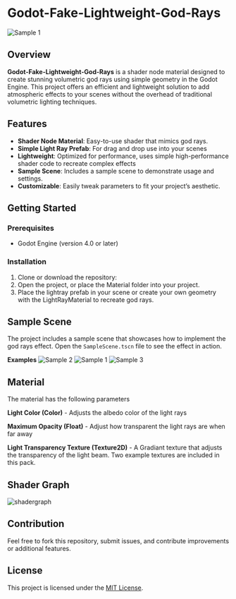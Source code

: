 
# Godot-Fake-Lightweight-God-Rays
![Sample 1](https://github.com/user-attachments/assets/14ac6960-376c-4565-ae0d-4cb28133baa2)


## Overview

**Godot-Fake-Lightweight-God-Rays** is a shader node material designed to create stunning volumetric god rays using simple geometry in the Godot Engine. This project offers an efficient and lightweight solution to add atmospheric effects to your scenes without the overhead of traditional volumetric lighting techniques.

## Features

-   **Shader Node Material**: Easy-to-use shader that mimics god rays.
- **Simple Light Ray Prefab**: For drag and drop use into your scenes
-   **Lightweight**: Optimized for performance, uses simple high-performance shader code to recreate complex effects
-   **Sample Scene**: Includes a sample scene to demonstrate usage and settings.
-   **Customizable**: Easily tweak parameters to fit your project’s aesthetic.

## Getting Started

### Prerequisites

-   Godot Engine (version 4.0 or later)

### Installation

1.  Clone or download the repository:
2. Open the project, or place the Material folder into your project.
3. Place the lightray prefab in your scene or create your own geometry with the LightRayMaterial to recreate god rays.

## Sample Scene

The project includes a sample scene that showcases how to implement the god rays effect. Open the `SampleScene.tscn` file to see the effect in action.

**Examples**
![Sample 2](https://github.com/user-attachments/assets/0d50054a-9240-44ef-9ba0-b7569cc7d17e)
![Sample 1](https://github.com/user-attachments/assets/42f76620-c064-4d2e-8eb2-d051ed53e24e)
![Sample 3](https://github.com/user-attachments/assets/601b7851-0e53-47b7-99e2-4e120b61e510)


## Material

The material has the following parameters

**Light Color (Color)** - Adjusts the albedo color of the light rays

**Maximum Opacity (Float)** - Adjust how transparent the light rays are when far away

**Light Transparency Texture (Texture2D)** - A Gradiant texture that adjusts the transparency of the light beam.
Two example textures are included in this pack.

## Shader Graph

![shadergraph](https://github.com/user-attachments/assets/455ab1f1-2808-484b-b7bf-72fbe8563afe)


## Contribution

Feel free to fork this repository, submit issues, and contribute improvements or additional features.

## License

This project is licensed under the 
[MIT License](https://github.com/joryleech/Godot-Fake-Lightweight-God-Rays/blob/main/LICENSE).
